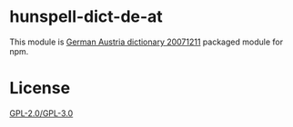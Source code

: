 # hunspell-dict-de-at

This module is [German Austria dictionary 20071211](https://j3e.de/ispell/igerman98/index_en.html) packaged module for npm.

# License

[GPL-2.0/GPL-3.0](https://github.com/kwonoj/hunspell-dict/blob/master/packages/de-at/LICENSE)